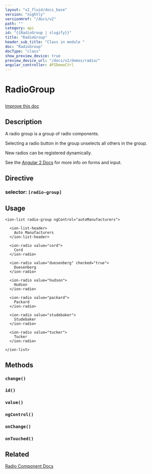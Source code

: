 ```yaml
---
layout: "v2_fluid/docs_base"
version: "nightly"
versionHref: "/docs/v2"
path: ""
category: api
id: "{{RadioGroup | slugify}}"
title: "RadioGroup"
header_sub_title: "Class in module "
doc: "RadioGroup"
docType: "class"
show_preview_device: true
preview_device_url: "/docs/v2/demos/radio/"
angular_controller: APIDemoCtrl 
---
```










<h1 class="api-title">


RadioGroup






</h1>

<a class="improve-v2-docs" href='http://github.com/driftyco/ionic2/edit/master/ionic/components/radio/radio.ts#L89'>
Improve this doc
</a> 






<!-- description -->
<h2>Description</h2>

<p>A radio group is a group of radio components.</p>
<p>Selecting a radio button in the group unselects all others in the group.</p>
<p>New radios can be registered dynamically.</p>
<p>See the <a href="https://angular.io/docs/js/latest/api/forms/">Angular 2 Docs</a> for more info on forms and input.</p>


<h2>Directive</h2>
<h3>selector: <code>[radio-group]</code></h3>
<!-- @usage tag -->

<h2>Usage</h2>

<pre><code class="lang-html">&lt;ion-list radio-group ngControl=&quot;autoManufacturers&quot;&gt;

  &lt;ion-list-header&gt;
    Auto Manufacturers
  &lt;/ion-list-header&gt;

  &lt;ion-radio value=&quot;cord&quot;&gt;
    Cord
  &lt;/ion-radio&gt;

  &lt;ion-radio value=&quot;duesenberg&quot; checked=&quot;true&quot;&gt;
    Duesenberg
  &lt;/ion-radio&gt;

  &lt;ion-radio value=&quot;hudson&quot;&gt;
    Hudson
  &lt;/ion-radio&gt;

  &lt;ion-radio value=&quot;packard&quot;&gt;
    Packard
  &lt;/ion-radio&gt;

  &lt;ion-radio value=&quot;studebaker&quot;&gt;
    Studebaker
  &lt;/ion-radio&gt;

  &lt;ion-radio value=&quot;tucker&quot;&gt;
    Tucker
  &lt;/ion-radio&gt;

&lt;/ion-list&gt;
</code></pre>




<!-- @property tags -->


<!-- methods on the class -->

<h2>Methods</h2>

<div id="change"></div>

<h3>
<code>change()</code>
  

</h3>












<div id="id"></div>

<h3>
<code>id()</code>
  

</h3>












<div id="value"></div>

<h3>
<code>value()</code>
  

</h3>












<div id="ngControl"></div>

<h3>
<code>ngControl()</code>
  

</h3>












<div id="onChange"></div>

<h3>
<code>onChange()</code>
  

</h3>












<div id="onTouched"></div>

<h3>
<code>onTouched()</code>
  

</h3>










<!-- related link -->

<h2>Related</h2>

<a href='/docs/v2/components#radio'>Radio Component Docs</a><!-- end content block -->


<!-- end body block -->

